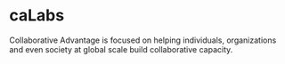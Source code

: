 # caLabs

Collaborative Advantage is focused on helping individuals, organizations and even society at global scale build collaborative capacity.
